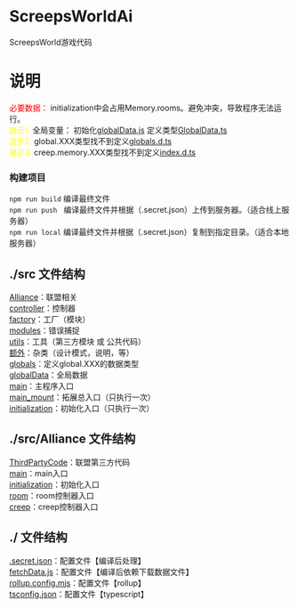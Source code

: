 # ScreepsWorldAi
ScreepsWorld游戏代码

# 说明
<span style="color:red;">必要数据：</span>
initialization中会占用Memory.rooms。避免冲突，导致程序无法运行。<br>
<span style="color: yellow;">提示1.</span>
全局变量：
初始化[globalData.js](./src/globalData.js)
定义类型[GlobalData.ts](./src/globals/GlobalData.ts)
<br>
<span style="color: yellow;">提示2.</span>
global.XXX类型找不到定义[globals.d.ts](./src/globals.d.ts)
<br>
<span style="color: yellow;">提示3.</span>
creep.memory.XXX类型找不到定义[index.d.ts](./src/index.d.ts)

### 构建项目
`npm run build`
编译最终文件<br>
`npm run push`&nbsp;&nbsp;
编译最终文件并根据（.secret.json）上传到服务器。（适合线上服务器）<br>
`npm run local`
编译最终文件并根据（.secret.json）复制到指定目录。（适合本地服务器）<br>

## ./src 文件结构
[Alliance](./src/Alliance)：联盟相关<br>
[controller](./src/controller)：控制器 <br>
[factory](./src/factory)：工厂（模块） <br>
[modules](./src/modules)：错误捕捉 <br>
[utils](./src/utils)：工具（第三方模块 或 公共代码） <br>
[额外](./额外)：杂类（设计模式，说明，等） <br>
[globals](./globals)：定义global.XXX的数据类型 <br>
[globalData](./src/globalData.js)：全局数据 <br>
[main](./src/main.js)：主程序入口 <br>
[main_mount](./src/main_mount.js)：拓展总入口（只执行一次） <br>
[initialization](./src/initialization.js)：初始化入口（只执行一次）

## ./src/Alliance 文件结构
[ThirdPartyCode](./src/Alliance/ThirdPartyCode)：联盟第三方代码<br>
[main](./src/Alliance/main)：main入口<br>
[initialization](./src/Alliance/initialization)：初始化入口<br>
[room](./src/Alliance/room)：room控制器入口<br>
[creep](./src/Alliance/creep)：creep控制器入口<br>

## ./ 文件结构
[.secret.json](./.secret.json)：配置文件【编译后处理】<br>
[fetchData.js](./fetchData.js)：配置文件【编译后依赖下载数据文件】<br>
[rollup.config.mjs](./rollup.config.mjs)：配置文件【rollup】<br>
[tsconfig.json](./tsconfig.json)：配置文件【typescript】<br>
